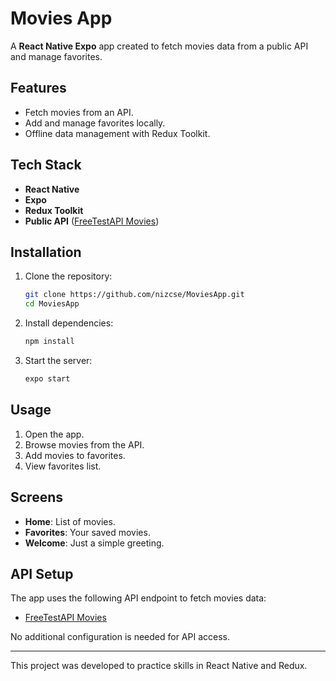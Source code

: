 # Movies App

A **React Native Expo** app created to fetch movies data from a public API and manage favorites.

## Features

- Fetch movies from an API.
- Add and manage favorites locally.
- Offline data management with Redux Toolkit.

## Tech Stack

- **React Native**
- **Expo**
- **Redux Toolkit**
- **Public API** ([FreeTestAPI Movies](https://www.freetestapi.com/api/v1/movies))

## Installation

1. Clone the repository:
   ```bash
   git clone https://github.com/nizcse/MoviesApp.git
   cd MoviesApp
   ```

2. Install dependencies:
   ```bash
   npm install
   ```

3. Start the server:
   ```bash
   expo start
   ```

## Usage

1. Open the app.
2. Browse movies from the API.
3. Add movies to favorites.
4. View favorites list.

## Screens

- **Home**: List of movies.
- **Favorites**: Your saved movies.
- **Welcome**: Just a simple greeting.

## API Setup

The app uses the following API endpoint to fetch movies data:

- [FreeTestAPI Movies](https://www.freetestapi.com/api/v1/movies)

No additional configuration is needed for API access.

---

This project was developed to practice skills in React Native and Redux.
